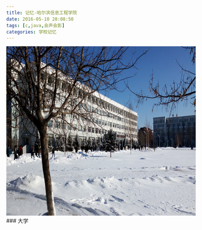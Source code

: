 ```yaml
---
title: 记忆-哈尔滨信息工程学院
date: 2016-05-10 20:08:50
tags: [c,java,会声会影]
categories: 学校记忆
---
```

<img style="width:800px;height:450px" src="https://raw.githubusercontent.com/Sadness96/sadness96.github.io/master/images/blog/memory-University/school.png"/>
### 大学
<!-- more -->
